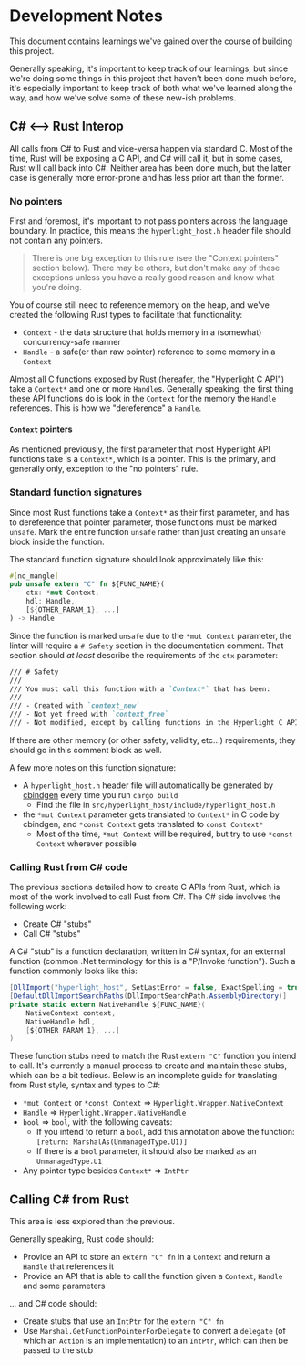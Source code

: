 # Development Notes

This document contains learnings we've gained over the course of building this project.

Generally speaking, it's important to keep track of our learnings, but since we're doing some things in this project that haven't been done much before, it's especially important to keep track of both what we've learned along the way, and how we've solve some of these new-ish problems.

## C# <--> Rust Interop

All calls from C# to Rust and vice-versa happen via standard C. Most of the time, Rust will be exposing a C API, and C# will call it, but in some cases, Rust will call back into C#. Neither area has been done much, but the latter case is generally more error-prone and has less prior art than the former.

### No pointers

First and foremost, it's important to not pass pointers across the language boundary. In practice, this means the `hyperlight_host.h` header file should not contain any pointers.

>There is one big exception to this rule (see the "Context pointers" section below). There may be others, but don't make any of these exceptions unless you have a really good reason and know what you're doing.

You of course still need to reference memory on the heap, and we've created the following Rust types to facilitate that functionality:

- `Context` - the data structure that holds memory in a (somewhat) concurrency-safe manner
- `Handle` - a safe(er than raw pointer) reference to some memory in a `Context`

Almost all C functions exposed by Rust (hereafer, the "Hyperlight C API") take a `Context*` and one or more `Handle`s. Generally speaking, the first thing these API functions do is look in the `Context` for the memory the `Handle` references. This is how we "dereference" a `Handle`.

#### `Context` pointers

As mentioned previously, the first parameter that most Hyperlight API functions take is a `Context*`, which is a pointer. This is the primary, and generally only, exception to the "no pointers" rule.

### Standard function signatures

Since most Rust functions take a `Context*` as their first parameter, and has to dereference that pointer parameter, those functions must be marked `unsafe`. Mark the entire function `unsafe` rather than just creating an `unsafe` block inside the function.

The standard function signature should look approximately like this:

```rust
#[no_mangle]
pub unsafe extern "C" fn ${FUNC_NAME}(
    ctx: *mut Context,
    hdl: Handle,
    [${OTHER_PARAM_1}, ...]
) -> Handle
```

Since the function is marked `unsafe` due to the `*mut Context` parameter, the linter will require a `# Safety` section in the documentation comment. That section should _at least_ describe the requirements of the `ctx` parameter:

```markdown
/// # Safety
///
/// You must call this function with a `Context*` that has been:
///
/// - Created with `context_new`
/// - Not yet freed with `context_free`
/// - Not modified, except by calling functions in the Hyperlight C API
```

If there are other memory (or other safety, validity, etc...) requirements, they should go in this comment block as well.

A few more notes on this function signature:

- A `hyperlight_host.h` header file will automatically be generated by [cbindgen](https://github.com/eqrion/cbindgen) every time you run `cargo build`
  - Find the file in `src/hyperlight_host/include/hyperlight_host.h`
- the `*mut Context` parameter gets translated to `Context*` in C code by cbindgen, and `*const Context` gets translated to `const Context*`
  - Most of the time, `*mut Context` will be required, but try to use `*const Context` wherever possible

### Calling Rust from C# code

The previous sections detailed how to create C APIs from Rust, which is most of the work involved to call Rust from C#. The C# side involves the following work:

- Create C# "stubs"
- Call C# "stubs"

A C# "stub" is a function declaration, written in C# syntax, for an external function (common .Net terminology for this is a "P/Invoke function"). Such a function commonly looks like this:

```csharp
[DllImport("hyperlight_host", SetLastError = false, ExactSpelling = true)]
[DefaultDllImportSearchPaths(DllImportSearchPath.AssemblyDirectory)]
private static extern NativeHandle ${FUNC_NAME}(
    NativeContext context,
    NativeHandle hdl,
    [${OTHER_PARAM_1}, ...]
)
```

These function stubs need to match the Rust `extern "C"` function you intend to call. It's currently a manual process to create and maintain these stubs, which can be a bit tedious. Below is an incomplete guide for translating from Rust style, syntax and types to C#:

- `*mut Context` or `*const Context` => `Hyperlight.Wrapper.NativeContext`
- `Handle` => `Hyperlight.Wrapper.NativeHandle`
- `bool` => `bool`, with the following caveats:
  - If you intend to return a `bool`, add this annotation above the function: `[return: MarshalAs(UnmanagedType.U1)]`
  - If there is a `bool` parameter, it should also be marked as an `UnmanagedType.U1`
- Any pointer type besides `Context*` => `IntPtr`

## Calling C# from Rust

This area is less explored than the previous.

Generally speaking, Rust code should:

- Provide an API to store an `extern "C" fn` in a `Context` and return a `Handle` that references it
- Provide an API that is able to call the function given a `Context`, `Handle` and some parameters

... and C# code should:

- Create stubs that use an `IntPtr` for the `extern "C" fn`
- Use `Marshal.GetFunctionPointerForDelegate` to convert a `delegate` (of which an `Action` is an implementation) to an `IntPtr`, which can then be passed to the stub
